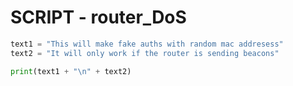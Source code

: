 # SCRIPT - router_DoS
```python
text1 = "This will make fake auths with random mac addresess"
text2 = "It will only work if the router is sending beacons"

print(text1 + "\n" + text2)
```
